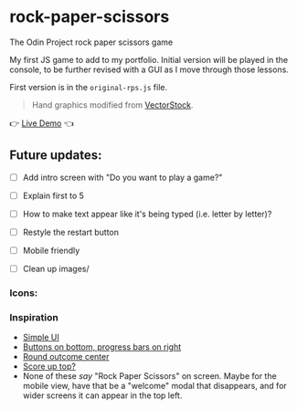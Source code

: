 # rock-paper-scissors
The Odin Project rock paper scissors game

My first JS game to add to my portfolio. Initial version will be played in the console, to be further revised with a  GUI as I move through those lessons.

First version is in the `original-rps.js` file.

> Hand graphics modified from [VectorStock](https://www.vectorstock.com/royalty-free-vector/rock-paper-scissors-hand-gesture-vector-25169733).

👉 [Live Demo](https://marlatte.github.io/rock-paper-scissors/) 👈

## Future updates:

- [ ] Add intro screen with "Do you want to play a game?"
- [ ] Explain first to 5
- [ ] How to make text appear like it's being typed (i.e. letter by letter)?
- [ ] Restyle the restart button
- [ ] Mobile friendly
- [ ] Clean up images/


### Icons:


### Inspiration
- [Simple UI](https://flutterawesome.com/content/images/2022/07/Code-2022-11-58-50.jpg)
- [Buttons on bottom, progress bars on right](https://cdn.freebiesupply.com/images/large/1x/mobile-game-ui-kit-epic-rps-h62.jpg)
- [Round outcome center](https://businesscloud.co.uk/wp-content/uploads/2021/01/iPiccy-img-600x375.jpg)
- [Score up top?](https://img.y8.com/cloud/y8-thumbs/55340/big.gif)
- None of these _say_ "Rock Paper Scissors" on screen. Maybe for the mobile view, have that be a "welcome" modal that disappears, and for wider screens it can appear in the top left.